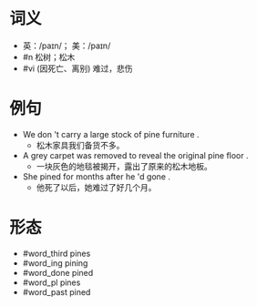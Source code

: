 # 词义
- 英：/paɪn/； 美：/paɪn/
- #n 松树；松木
- #vi (因死亡、离别) 难过，悲伤
# 例句
- We don 't carry a large stock of pine furniture .
	- 松木家具我们备货不多。
- A grey carpet was removed to reveal the original pine floor .
	- 一块灰色的地毯被揭开，露出了原来的松木地板。
- She pined for months after he 'd gone .
	- 他死了以后，她难过了好几个月。
# 形态
- #word_third pines
- #word_ing pining
- #word_done pined
- #word_pl pines
- #word_past pined
